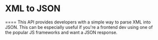 # XML to JSON
====
This API provides developers with a simple way to parse XML into JSON.
This can be especially useful if you're a frontend dev using one of the
popular JS frameworks and want a JSON response.